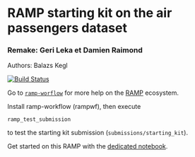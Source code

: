 # RAMP starting kit on the air passengers dataset

### Remake: Geri Leka et Damien Raimond
Authors: Balazs Kegl


[![Build Status](https://travis-ci.org/ramp-kits/air_passengers.svg?branch=master)](https://travis-ci.org/ramp-kits/air_passengers)

Go to [`ramp-worflow`](https://github.com/paris-saclay-cds/ramp-workflow) for more help on the [RAMP](http://ramp.r0h.eu) ecosystem.

Install ramp-workflow (rampwf), then execute

```
ramp_test_submission
```

to test the starting kit submission (`submissions/starting_kit`).

Get started on this RAMP with the [dedicated notebook](air_passengers_starting_kit.ipynb).
